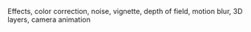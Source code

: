 Effects, color correction, noise, vignette, depth of field, motion blur, 3D layers, camera animation
